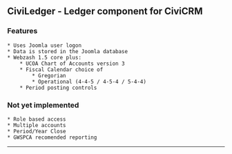 CiviLedger - Ledger component for CiviCRM
---

### Features
 
	* Uses Joomla user logon
	* Data is stored in the Joomla database
	* Webzash 1.5 core plus:
		* UCOA Chart of Accounts version 3
		* Fiscal Calendar choice of 
			* Gregorian
			* Operational (4-4-5 / 4-5-4 / 5-4-4)
		* Period posting controls

### Not yet implemented
	
	* Role based access
	* Multiple accounts
	* Period/Year Close
	* GWSPCA recomended reporting

---
